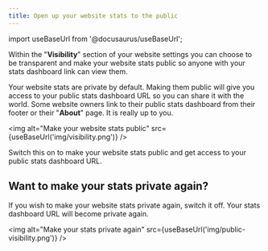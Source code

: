 ```yaml
---
title: Open up your website stats to the public
---
```


import useBaseUrl from '@docusaurus/useBaseUrl';

Within the "**Visibility**" section of your website settings you can choose to be transparent and make your website stats public so anyone with your stats dashboard link can view them.

Your website stats are private by default. Making them public will give you access to your public stats dashboard URL so you can share it with the world. Some website owners link to their public stats dashboard from their footer or their "**About**" page. It is really up to you.

<img alt="Make your website stats public" src={useBaseUrl('img/visibility.png')} />

Switch this on to make your website stats public and get access to your public stats dashboard URL.

## Want to make your stats private again?

If you wish to make your website stats private again, switch it off. Your stats dashboard URL will become private again.

<img alt="Make your stats private again" src={useBaseUrl('img/public-visibility.png')} />
